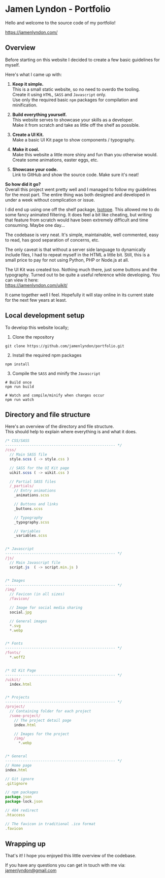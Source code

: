 # Jamen Lyndon - Portfolio

Hello and welcome to the source code of my portfolio!

https://jamenlyndon.com/

## Overview
Before starting on this website I decided to create a few basic guidelines for myself.

Here's what I came up with:

1. **Keep it simple.**\
This is a small static website, so no need to overdo the tooling.\
Create it using `HTML`, `SASS` and `Javascript` only.\
Use only the required basic `npm` packages for compilation and minification.

2. **Build everything yourself.**\
This website serves to showcase your skills as a developer.\
Make it from scratch and take as little off the shelf as possible.

3. **Create a UI Kit.**\
Make a basic UI Kit page to show components / typography.

4. **Make it cool.**\
Make this website a little more shiny and fun than you otherwise would.\
Create some animations, easter eggs, etc.

5. **Showcase your code.**\
Link to GitHub and show the source code. Make sure it's neat!


**So how did it go?**\
Overall this project went pretty well and I managed to follow my guidelines for the most part. The entire thing was both designed and developed in under a week without complication or issue.

I did end up using one off the shelf package, [Isotope](https://isotope.metafizzy.co/). This allowed me to do some fancy animated filtering. It does feel a bit like cheating, but writing that feature from scratch would have been extremely difficult and time consuming. Maybe one day...

The codebase is very neat. It's simple, maintainable, well commented, easy to read, has good separation of concerns, etc.

The only caveat is that without a server side language to dynamically include files, I had to repeat myself in the HTML a little bit. Still, this is a small price to pay for not using Python, PHP or Node.js at all.

The UI Kit was created too. Nothing much there, just some buttons and the typography. Turned out to be quite a useful reference while developing. You can view it here:\
https://jamenlyndon.com/uikit/

It came together well I feel. Hopefully it will stay online in its current state for the next few years at least.

## Local development setup
To develop this website locally;

1. Clone the repository
```console
git clone https://github.com/jamenlyndon/portfolio.git
```

2. Install the required npm packages
```console
npm install
```

3. Compile the `SASS` and minify the `Javascript`
```console
# Build once
npm run build

# Watch and compile/minify when changes occur
npm run watch
```

## Directory and file structure
Here's an overview of the directory and file structure.\
This should help to explain where everything is and what it does.
```javascript
/* CSS/SASS
-------------------------------------------------- */
/css/
  // Main SASS file
  style.scss ( -> style.css )

  // SASS for the UI Kit page
  uikit.scss ( -> uikit.css )

  // Partial SASS files
  /_partials/
    // Entry animations
    _animations.scss

    // Buttons and links
    _buttons.scss

    // Typography
    _typography.scss

    // Variables
    _variables.scss


/* Javascript
-------------------------------------------------- */
/js/
  // Main Javascript file
  script.js  ( -> script.min.js )


/* Images
-------------------------------------------------- */
/img/
  // Favicon (in all sizes)
  /favicon/

  // Image for social media sharing
  social.jpg

  // General images
  *.svg
  *.webp


/* Fonts
-------------------------------------------------- */
/fonts/
  *.woff2


/* UI Kit Page
-------------------------------------------------- */
/uikit/
  index.html


/* Projects
-------------------------------------------------- */
/project/
  // Containing folder for each project
  /some-project/
    // The project detail page
    index.html

    // Images for the project
    /img/
      *.webp


/* General
-------------------------------------------------- */
// Home page
index.html

// Git ignore
.gitignore

// npm packages
package.json
package-lock.json

// 404 redirect
.htaccess

// The favicon in traditional .ico format
.favicon
```

## Wrapping up
That's it! I hope you enjoyed this little overview of the codebase.

If you have any questions you can get in touch with me via:\
jamenlyndon@gmail.com
